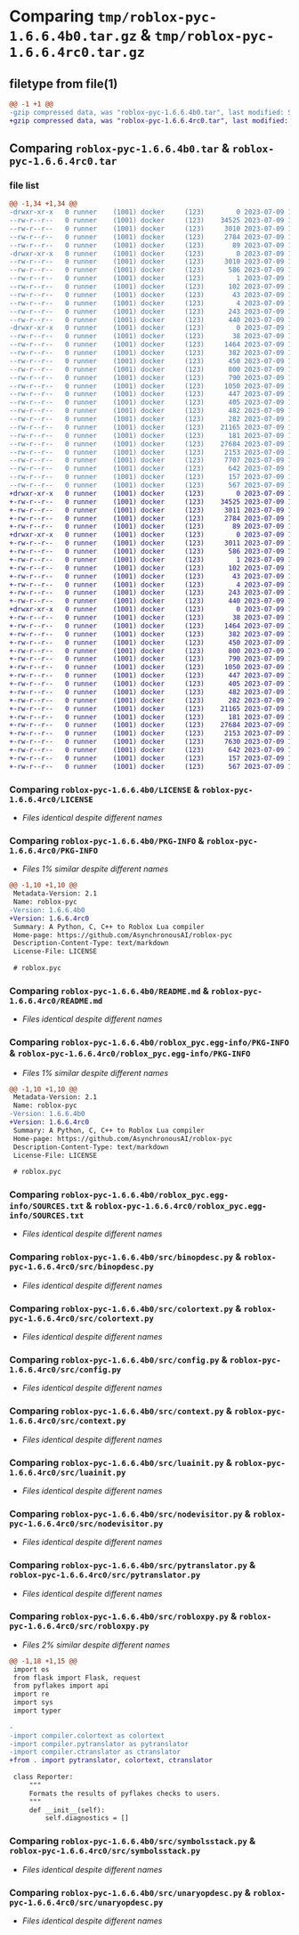 # Comparing `tmp/roblox-pyc-1.6.6.4b0.tar.gz` & `tmp/roblox-pyc-1.6.6.4rc0.tar.gz`

## filetype from file(1)

```diff
@@ -1 +1 @@
-gzip compressed data, was "roblox-pyc-1.6.6.4b0.tar", last modified: Sun Jul  9 18:18:47 2023, max compression
+gzip compressed data, was "roblox-pyc-1.6.6.4rc0.tar", last modified: Sun Jul  9 18:23:57 2023, max compression
```

## Comparing `roblox-pyc-1.6.6.4b0.tar` & `roblox-pyc-1.6.6.4rc0.tar`

### file list

```diff
@@ -1,34 +1,34 @@
-drwxr-xr-x   0 runner    (1001) docker     (123)        0 2023-07-09 18:18:47.339972 roblox-pyc-1.6.6.4b0/
--rw-r--r--   0 runner    (1001) docker     (123)    34525 2023-07-09 18:18:37.000000 roblox-pyc-1.6.6.4b0/LICENSE
--rw-r--r--   0 runner    (1001) docker     (123)     3010 2023-07-09 18:18:47.339972 roblox-pyc-1.6.6.4b0/PKG-INFO
--rw-r--r--   0 runner    (1001) docker     (123)     2784 2023-07-09 18:18:37.000000 roblox-pyc-1.6.6.4b0/README.md
--rw-r--r--   0 runner    (1001) docker     (123)       89 2023-07-09 18:18:37.000000 roblox-pyc-1.6.6.4b0/pyproject.toml
-drwxr-xr-x   0 runner    (1001) docker     (123)        0 2023-07-09 18:18:47.339972 roblox-pyc-1.6.6.4b0/roblox_pyc.egg-info/
--rw-r--r--   0 runner    (1001) docker     (123)     3010 2023-07-09 18:18:47.000000 roblox-pyc-1.6.6.4b0/roblox_pyc.egg-info/PKG-INFO
--rw-r--r--   0 runner    (1001) docker     (123)      586 2023-07-09 18:18:47.000000 roblox-pyc-1.6.6.4b0/roblox_pyc.egg-info/SOURCES.txt
--rw-r--r--   0 runner    (1001) docker     (123)        1 2023-07-09 18:18:47.000000 roblox-pyc-1.6.6.4b0/roblox_pyc.egg-info/dependency_links.txt
--rw-r--r--   0 runner    (1001) docker     (123)      102 2023-07-09 18:18:47.000000 roblox-pyc-1.6.6.4b0/roblox_pyc.egg-info/entry_points.txt
--rw-r--r--   0 runner    (1001) docker     (123)       43 2023-07-09 18:18:47.000000 roblox-pyc-1.6.6.4b0/roblox_pyc.egg-info/requires.txt
--rw-r--r--   0 runner    (1001) docker     (123)        4 2023-07-09 18:18:47.000000 roblox-pyc-1.6.6.4b0/roblox_pyc.egg-info/top_level.txt
--rw-r--r--   0 runner    (1001) docker     (123)      243 2023-07-09 18:18:47.339972 roblox-pyc-1.6.6.4b0/setup.cfg
--rw-r--r--   0 runner    (1001) docker     (123)      440 2023-07-09 18:18:37.000000 roblox-pyc-1.6.6.4b0/setup.py
-drwxr-xr-x   0 runner    (1001) docker     (123)        0 2023-07-09 18:18:47.339972 roblox-pyc-1.6.6.4b0/src/
--rw-r--r--   0 runner    (1001) docker     (123)       38 2023-07-09 18:18:37.000000 roblox-pyc-1.6.6.4b0/src/__init__.py
--rw-r--r--   0 runner    (1001) docker     (123)     1464 2023-07-09 18:18:37.000000 roblox-pyc-1.6.6.4b0/src/binopdesc.py
--rw-r--r--   0 runner    (1001) docker     (123)      382 2023-07-09 18:18:37.000000 roblox-pyc-1.6.6.4b0/src/boolopdesc.py
--rw-r--r--   0 runner    (1001) docker     (123)      450 2023-07-09 18:18:37.000000 roblox-pyc-1.6.6.4b0/src/cmpopdesc.py
--rw-r--r--   0 runner    (1001) docker     (123)      800 2023-07-09 18:18:37.000000 roblox-pyc-1.6.6.4b0/src/colortext.py
--rw-r--r--   0 runner    (1001) docker     (123)      790 2023-07-09 18:18:37.000000 roblox-pyc-1.6.6.4b0/src/config.py
--rw-r--r--   0 runner    (1001) docker     (123)     1050 2023-07-09 18:18:37.000000 roblox-pyc-1.6.6.4b0/src/context.py
--rw-r--r--   0 runner    (1001) docker     (123)      447 2023-07-09 18:18:37.000000 roblox-pyc-1.6.6.4b0/src/cpAST.py
--rw-r--r--   0 runner    (1001) docker     (123)      405 2023-07-09 18:18:37.000000 roblox-pyc-1.6.6.4b0/src/ctranslator.py
--rw-r--r--   0 runner    (1001) docker     (123)      482 2023-07-09 18:18:37.000000 roblox-pyc-1.6.6.4b0/src/header.py
--rw-r--r--   0 runner    (1001) docker     (123)      282 2023-07-09 18:18:37.000000 roblox-pyc-1.6.6.4b0/src/loopcounter.py
--rw-r--r--   0 runner    (1001) docker     (123)    21165 2023-07-09 18:18:37.000000 roblox-pyc-1.6.6.4b0/src/luainit.py
--rw-r--r--   0 runner    (1001) docker     (123)      181 2023-07-09 18:18:37.000000 roblox-pyc-1.6.6.4b0/src/nameconstdesc.py
--rw-r--r--   0 runner    (1001) docker     (123)    27684 2023-07-09 18:18:37.000000 roblox-pyc-1.6.6.4b0/src/nodevisitor.py
--rw-r--r--   0 runner    (1001) docker     (123)     2153 2023-07-09 18:18:37.000000 roblox-pyc-1.6.6.4b0/src/pytranslator.py
--rw-r--r--   0 runner    (1001) docker     (123)     7707 2023-07-09 18:18:37.000000 roblox-pyc-1.6.6.4b0/src/robloxpy.py
--rw-r--r--   0 runner    (1001) docker     (123)      642 2023-07-09 18:18:37.000000 roblox-pyc-1.6.6.4b0/src/symbolsstack.py
--rw-r--r--   0 runner    (1001) docker     (123)      157 2023-07-09 18:18:37.000000 roblox-pyc-1.6.6.4b0/src/tokenendmode.py
--rw-r--r--   0 runner    (1001) docker     (123)      567 2023-07-09 18:18:37.000000 roblox-pyc-1.6.6.4b0/src/unaryopdesc.py
+drwxr-xr-x   0 runner    (1001) docker     (123)        0 2023-07-09 18:23:57.341713 roblox-pyc-1.6.6.4rc0/
+-rw-r--r--   0 runner    (1001) docker     (123)    34525 2023-07-09 18:23:47.000000 roblox-pyc-1.6.6.4rc0/LICENSE
+-rw-r--r--   0 runner    (1001) docker     (123)     3011 2023-07-09 18:23:57.341713 roblox-pyc-1.6.6.4rc0/PKG-INFO
+-rw-r--r--   0 runner    (1001) docker     (123)     2784 2023-07-09 18:23:47.000000 roblox-pyc-1.6.6.4rc0/README.md
+-rw-r--r--   0 runner    (1001) docker     (123)       89 2023-07-09 18:23:47.000000 roblox-pyc-1.6.6.4rc0/pyproject.toml
+drwxr-xr-x   0 runner    (1001) docker     (123)        0 2023-07-09 18:23:57.337713 roblox-pyc-1.6.6.4rc0/roblox_pyc.egg-info/
+-rw-r--r--   0 runner    (1001) docker     (123)     3011 2023-07-09 18:23:57.000000 roblox-pyc-1.6.6.4rc0/roblox_pyc.egg-info/PKG-INFO
+-rw-r--r--   0 runner    (1001) docker     (123)      586 2023-07-09 18:23:57.000000 roblox-pyc-1.6.6.4rc0/roblox_pyc.egg-info/SOURCES.txt
+-rw-r--r--   0 runner    (1001) docker     (123)        1 2023-07-09 18:23:57.000000 roblox-pyc-1.6.6.4rc0/roblox_pyc.egg-info/dependency_links.txt
+-rw-r--r--   0 runner    (1001) docker     (123)      102 2023-07-09 18:23:57.000000 roblox-pyc-1.6.6.4rc0/roblox_pyc.egg-info/entry_points.txt
+-rw-r--r--   0 runner    (1001) docker     (123)       43 2023-07-09 18:23:57.000000 roblox-pyc-1.6.6.4rc0/roblox_pyc.egg-info/requires.txt
+-rw-r--r--   0 runner    (1001) docker     (123)        4 2023-07-09 18:23:57.000000 roblox-pyc-1.6.6.4rc0/roblox_pyc.egg-info/top_level.txt
+-rw-r--r--   0 runner    (1001) docker     (123)      243 2023-07-09 18:23:57.341713 roblox-pyc-1.6.6.4rc0/setup.cfg
+-rw-r--r--   0 runner    (1001) docker     (123)      440 2023-07-09 18:23:47.000000 roblox-pyc-1.6.6.4rc0/setup.py
+drwxr-xr-x   0 runner    (1001) docker     (123)        0 2023-07-09 18:23:57.341713 roblox-pyc-1.6.6.4rc0/src/
+-rw-r--r--   0 runner    (1001) docker     (123)       38 2023-07-09 18:23:47.000000 roblox-pyc-1.6.6.4rc0/src/__init__.py
+-rw-r--r--   0 runner    (1001) docker     (123)     1464 2023-07-09 18:23:47.000000 roblox-pyc-1.6.6.4rc0/src/binopdesc.py
+-rw-r--r--   0 runner    (1001) docker     (123)      382 2023-07-09 18:23:47.000000 roblox-pyc-1.6.6.4rc0/src/boolopdesc.py
+-rw-r--r--   0 runner    (1001) docker     (123)      450 2023-07-09 18:23:47.000000 roblox-pyc-1.6.6.4rc0/src/cmpopdesc.py
+-rw-r--r--   0 runner    (1001) docker     (123)      800 2023-07-09 18:23:47.000000 roblox-pyc-1.6.6.4rc0/src/colortext.py
+-rw-r--r--   0 runner    (1001) docker     (123)      790 2023-07-09 18:23:47.000000 roblox-pyc-1.6.6.4rc0/src/config.py
+-rw-r--r--   0 runner    (1001) docker     (123)     1050 2023-07-09 18:23:47.000000 roblox-pyc-1.6.6.4rc0/src/context.py
+-rw-r--r--   0 runner    (1001) docker     (123)      447 2023-07-09 18:23:47.000000 roblox-pyc-1.6.6.4rc0/src/cpAST.py
+-rw-r--r--   0 runner    (1001) docker     (123)      405 2023-07-09 18:23:47.000000 roblox-pyc-1.6.6.4rc0/src/ctranslator.py
+-rw-r--r--   0 runner    (1001) docker     (123)      482 2023-07-09 18:23:47.000000 roblox-pyc-1.6.6.4rc0/src/header.py
+-rw-r--r--   0 runner    (1001) docker     (123)      282 2023-07-09 18:23:47.000000 roblox-pyc-1.6.6.4rc0/src/loopcounter.py
+-rw-r--r--   0 runner    (1001) docker     (123)    21165 2023-07-09 18:23:47.000000 roblox-pyc-1.6.6.4rc0/src/luainit.py
+-rw-r--r--   0 runner    (1001) docker     (123)      181 2023-07-09 18:23:47.000000 roblox-pyc-1.6.6.4rc0/src/nameconstdesc.py
+-rw-r--r--   0 runner    (1001) docker     (123)    27684 2023-07-09 18:23:47.000000 roblox-pyc-1.6.6.4rc0/src/nodevisitor.py
+-rw-r--r--   0 runner    (1001) docker     (123)     2153 2023-07-09 18:23:47.000000 roblox-pyc-1.6.6.4rc0/src/pytranslator.py
+-rw-r--r--   0 runner    (1001) docker     (123)     7630 2023-07-09 18:23:47.000000 roblox-pyc-1.6.6.4rc0/src/robloxpy.py
+-rw-r--r--   0 runner    (1001) docker     (123)      642 2023-07-09 18:23:47.000000 roblox-pyc-1.6.6.4rc0/src/symbolsstack.py
+-rw-r--r--   0 runner    (1001) docker     (123)      157 2023-07-09 18:23:47.000000 roblox-pyc-1.6.6.4rc0/src/tokenendmode.py
+-rw-r--r--   0 runner    (1001) docker     (123)      567 2023-07-09 18:23:47.000000 roblox-pyc-1.6.6.4rc0/src/unaryopdesc.py
```

### Comparing `roblox-pyc-1.6.6.4b0/LICENSE` & `roblox-pyc-1.6.6.4rc0/LICENSE`

 * *Files identical despite different names*

### Comparing `roblox-pyc-1.6.6.4b0/PKG-INFO` & `roblox-pyc-1.6.6.4rc0/PKG-INFO`

 * *Files 1% similar despite different names*

```diff
@@ -1,10 +1,10 @@
 Metadata-Version: 2.1
 Name: roblox-pyc
-Version: 1.6.6.4b0
+Version: 1.6.6.4rc0
 Summary: A Python, C, C++ to Roblox Lua compiler
 Home-page: https://github.com/AsynchronousAI/roblox-pyc
 Description-Content-Type: text/markdown
 License-File: LICENSE
 
 # roblox.pyc
```

### Comparing `roblox-pyc-1.6.6.4b0/README.md` & `roblox-pyc-1.6.6.4rc0/README.md`

 * *Files identical despite different names*

### Comparing `roblox-pyc-1.6.6.4b0/roblox_pyc.egg-info/PKG-INFO` & `roblox-pyc-1.6.6.4rc0/roblox_pyc.egg-info/PKG-INFO`

 * *Files 1% similar despite different names*

```diff
@@ -1,10 +1,10 @@
 Metadata-Version: 2.1
 Name: roblox-pyc
-Version: 1.6.6.4b0
+Version: 1.6.6.4rc0
 Summary: A Python, C, C++ to Roblox Lua compiler
 Home-page: https://github.com/AsynchronousAI/roblox-pyc
 Description-Content-Type: text/markdown
 License-File: LICENSE
 
 # roblox.pyc
```

### Comparing `roblox-pyc-1.6.6.4b0/roblox_pyc.egg-info/SOURCES.txt` & `roblox-pyc-1.6.6.4rc0/roblox_pyc.egg-info/SOURCES.txt`

 * *Files identical despite different names*

### Comparing `roblox-pyc-1.6.6.4b0/src/binopdesc.py` & `roblox-pyc-1.6.6.4rc0/src/binopdesc.py`

 * *Files identical despite different names*

### Comparing `roblox-pyc-1.6.6.4b0/src/colortext.py` & `roblox-pyc-1.6.6.4rc0/src/colortext.py`

 * *Files identical despite different names*

### Comparing `roblox-pyc-1.6.6.4b0/src/config.py` & `roblox-pyc-1.6.6.4rc0/src/config.py`

 * *Files identical despite different names*

### Comparing `roblox-pyc-1.6.6.4b0/src/context.py` & `roblox-pyc-1.6.6.4rc0/src/context.py`

 * *Files identical despite different names*

### Comparing `roblox-pyc-1.6.6.4b0/src/luainit.py` & `roblox-pyc-1.6.6.4rc0/src/luainit.py`

 * *Files identical despite different names*

### Comparing `roblox-pyc-1.6.6.4b0/src/nodevisitor.py` & `roblox-pyc-1.6.6.4rc0/src/nodevisitor.py`

 * *Files identical despite different names*

### Comparing `roblox-pyc-1.6.6.4b0/src/pytranslator.py` & `roblox-pyc-1.6.6.4rc0/src/pytranslator.py`

 * *Files identical despite different names*

### Comparing `roblox-pyc-1.6.6.4b0/src/robloxpy.py` & `roblox-pyc-1.6.6.4rc0/src/robloxpy.py`

 * *Files 2% similar despite different names*

```diff
@@ -1,18 +1,15 @@
 import os
 from flask import Flask, request
 from pyflakes import api
 import re
 import sys
 import typer 
 
-
-import compiler.colortext as colortext
-import compiler.pytranslator as pytranslator
-import compiler.ctranslator as ctranslator
+from . import pytranslator, colortext, ctranslator
 
 class Reporter:
     """
     Formats the results of pyflakes checks to users.
     """
     def __init__(self):
         self.diagnostics = []
```

### Comparing `roblox-pyc-1.6.6.4b0/src/symbolsstack.py` & `roblox-pyc-1.6.6.4rc0/src/symbolsstack.py`

 * *Files identical despite different names*

### Comparing `roblox-pyc-1.6.6.4b0/src/unaryopdesc.py` & `roblox-pyc-1.6.6.4rc0/src/unaryopdesc.py`

 * *Files identical despite different names*

